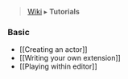 > [Wiki](Home) ▸ **Tutorials**

### Basic
- [[Creating an actor]]
- [[Writing your own extension]]
- [[Playing within editor]]
